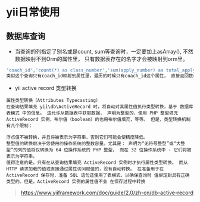 # yii日常使用

## 数据库查询

- 当查询的列指定了别名或是count, sum等查询时，一定要加上asArray(), 不然数据映射不到Orm的属性里， 只有数据表存在的名字才会被映射到orm里。

```php
'coach_id','count(*) as class_number','sum(apply_number) as total_apply_number'
类似这个查询只有coach_id映射到属性里，遍历的时候只有coach_id这个属性， 直接返回数组就不存在这个问题
```


- yii active record 类型转换

```
属性类型转换（Attributes Typecasting）
在查询结果填充 yii\db\ActiveRecord 时，将自动对其属性值执行类型转换，基于 数据库表模式 中的信息。 这允许从数据表中获取数据， 声明为整型的，使用 PHP 整型填充 ActiveRecord 实例，布尔值（boolean）的也用布尔值填充，等等。 但是，类型转换机制有几个限制：

浮点值不被转换，并且将被表示为字符串，否则它们可能会使精度降低。
整型值的转换取决于您使用的操作系统的整数容量。尤其是： 声明为“无符号整型”或“大整型”的列的值将仅转换为 64 位操作系统的 PHP 整型， 而在 32 位操作系统中 - 它们将被表示为字符串。
值得注意的是，只有在从查询结果填充 ActiveRecord 实例时才执行属性类型转换。 而从 HTTP 请求加载的值或直接通过属性访问赋值的，没有自动转换。 在准备用于在 ActiveRecord 保存时，准备 SQL 语句还使用了表模式，以确保查询时 值绑定到具有正确类型的。但是，ActiveRecord 实例的属性值不会 在保存过程中转换
```

> https://www.yiiframework.com/doc/guide/2.0/zh-cn/db-active-record